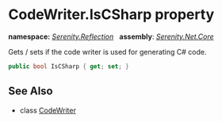 # CodeWriter.IsCSharp property
**namespace:** *[Serenity.Reflection](../../README.md#serenity.reflection-namespace)*   **assembly**: *[Serenity.Net.Core](../../README.md)*

Gets / sets if the code writer is used for generating C# code.

```csharp
public bool IsCSharp { get; set; }
```

## See Also

* class [CodeWriter](../CodeWriter.md)